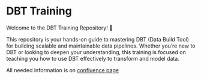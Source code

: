 # DBT Training

Welcome to the DBT Training Repository! 🎉

This repository is your hands-on guide to mastering DBT (Data Build Tool) for building scalable and maintainable data pipelines. Whether you’re new to DBT or looking to deepen your understanding, this training is focused on teaching you how to use DBT effectively to transform and model data.

All needed information is on [confluence page](https://ifcodev.atlassian.net/wiki/spaces/IDP/pages/5751472459/03+Session+-+Deployment+of+DBT+in+Databricks)